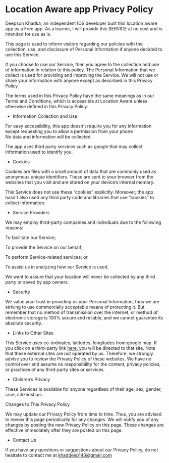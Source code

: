 # Location Aware app Privacy Policy
Deepson Khadka, an independent IOS developer built this location aware app as a Free app. As a learner, I will provide this SERVICE at no cost and is intended for use as is.

This page is used to inform visitors regarding our policies with the collection, use, and disclosure of Personal Information if anyone decided to use this Service.

If you choose to use our Service, then you agree to the collection and use of information in relation to this policy. The Personal Information that we collect is used for providing and improving the Service. We will not use or share your information with anyone except as described in this Privacy Policy

The terms used in this Privacy Policy have the same meanings as in our Terms and Conditions, which is accessible at Location Aware unless otherwise defined in this Privacy Policy.

* Information Collection and Use

For easy accessibility, this app doesn't require you for any information except requesting you to allow a permission from your phone  
No data and information will be collected.

The app uses third party services such as google that may collect information used to identify you.

* Cookies

Cookies are files with a small amount of data that are commonly used as anonymous unique identifiers. These are sent to your browser from the websites that you visit and are stored on your device’s internal memory.
 

This Service does not use these “cookies” explicitly. Moreover, the app hasn't also used any third party code and libraries that use “cookies” to collect information.

* Service Providers

We may employ third-party companies and individuals due to the following reasons:

To facilitate our Service;

To provide the Service on our behalf;

To perform Service-related services; or

To assist us in analyzing how our Service is used.

We want to assure that your location will never be collected by any third party or saved by app owners.

* Security

We value your trust in providing us your Personal Information, thus we are striving to use commercially acceptable means of protecting it. But remember that no method of transmission over the internet, or method of electronic storage is 100% secure and reliable, and we cannot guarantee its absolute security.

* Links to Other Sites

This Service uses co-ordinates, latitudes, longitudes from google map. If you click on a third-party link [here](https://support.google.com/adspolicy/answer/6086450?hl=en&visit_id=1-636281067406931333-2732856561&rd=1), you will be directed to that site. Note that these external sites are not operated by us. Therefore, we strongly advise you to review the Privacy Policy of these websites. We have no control over and assume no responsibility for the content, privacy policies, or practices of any third-party sites or services.

* Children’s Privacy

These Services is available for anyone regardless of their age, sex, gender, race, citizenships.

Changes to This Privacy Policy

We may update our Privacy Policy from time to time. Thus, you are advised to review this page periodically for any changes. We will notify you of any changes by posting the new Privacy Policy on this page. These changes are effective immediately after they are posted on this page.

* Contact Us

If you have any questions or suggestions about our Privacy Policy, do not hesitate to contact me at khaddeep143@gmail.com




